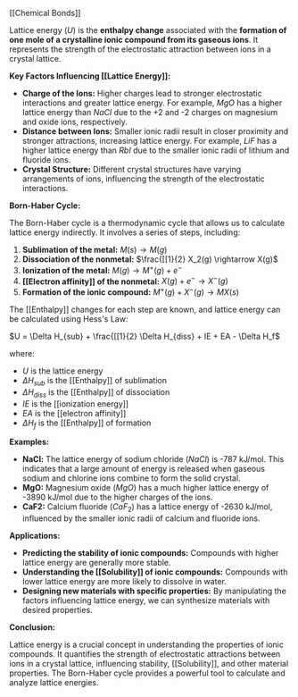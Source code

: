 [[Chemical Bonds]]

Lattice energy ($U$) is the **enthalpy change** associated with the **formation of one mole of a crystalline ionic compound from its gaseous ions**. It represents the strength of the electrostatic attraction between ions in a crystal lattice.

**Key Factors Influencing [[Lattice Energy]]:**

* **Charge of the Ions:** Higher charges lead to stronger electrostatic interactions and greater lattice energy. For example, $MgO$ has a higher lattice energy than $NaCl$ due to the +2 and -2 charges on magnesium and oxide ions, respectively.
* **Distance between Ions:** Smaller ionic radii result in closer proximity and stronger attractions, increasing lattice energy. For example, $LiF$ has a higher lattice energy than $RbI$ due to the smaller ionic radii of lithium and fluoride ions.
* **Crystal Structure:** Different crystal structures have varying arrangements of ions, influencing the strength of the electrostatic interactions.

**Born-Haber Cycle:**

The Born-Haber cycle is a thermodynamic cycle that allows us to calculate lattice energy indirectly. It involves a series of steps, including:

1. **Sublimation of the metal:** $M(s) \rightarrow M(g)$
2. **Dissociation of the nonmetal:** $\frac{[[1}{2} X_2(g) \rightarrow X(g)$
3. **Ionization of the metal:** $M(g) \rightarrow M^+(g) + e^-$
4. **[[Electron affinity]] of the nonmetal:** $X(g) + e^- \rightarrow X^-(g)$
5. **Formation of the ionic compound:** $M^+(g) + X^-(g) \rightarrow MX(s)$

The [[Enthalpy]] changes for each step are known, and lattice energy can be calculated using Hess's Law:

$U = \Delta H_{sub} + \frac{[[1}{2} \Delta H_{diss} + IE + EA - \Delta H_f$

where:

* $U$ is the lattice energy
* $\Delta H_{sub}$ is the [[Enthalpy]] of sublimation
* $\Delta H_{diss}$ is the [[Enthalpy]] of dissociation
* $IE$ is the [[ionization energy]]
* $EA$ is the [[electron affinity]]
* $\Delta H_f$ is the [[Enthalpy]] of formation

**Examples:**

* **NaCl:** The lattice energy of sodium chloride ($NaCl$) is -787 kJ/mol. This indicates that a large amount of energy is released when gaseous sodium and chlorine ions combine to form the solid crystal.
* **MgO:** Magnesium oxide ($MgO$) has a much higher lattice energy of -3890 kJ/mol due to the higher charges of the ions.
* **CaF2:** Calcium fluoride ($CaF_2$) has a lattice energy of -2630 kJ/mol, influenced by the smaller ionic radii of calcium and fluoride ions.

**Applications:**

* **Predicting the stability of ionic compounds:** Compounds with higher lattice energy are generally more stable.
* **Understanding the [[Solubility]] of ionic compounds:** Compounds with lower lattice energy are more likely to dissolve in water.
* **Designing new materials with specific properties:** By manipulating the factors influencing lattice energy, we can synthesize materials with desired properties.

**Conclusion:**

Lattice energy is a crucial concept in understanding the properties of ionic compounds. It quantifies the strength of electrostatic attractions between ions in a crystal lattice, influencing stability, [[Solubility]], and other material properties. The Born-Haber cycle provides a powerful tool to calculate and analyze lattice energies.
